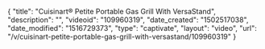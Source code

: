 {
    "title": "Cuisinart&reg; Petite Portable Gas Grill With VersaStand",
    "description": "",
    "videoid": "109960319",
    "date_created": "1502517038",
    "date_modified": "1516729373",
    "type": "captivate",
    "layout": "video",
    "url": "\/v\/cuisinart-petite-portable-gas-grill-with-versastand\/109960319"
}